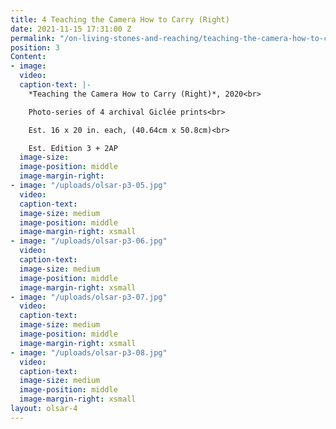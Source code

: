 ```yaml
---
title: 4 Teaching the Camera How to Carry (Right)
date: 2021-11-15 17:31:00 Z
permalink: "/on-living-stones-and-reaching/teaching-the-camera-how-to-carry-right"
position: 3
Content:
- image: 
  video: 
  caption-text: |-
    *Teaching the Camera How to Carry (Right)*, 2020<br>

    Photo-series of 4 archival Giclée prints<br>

    Est. 16 x 20 in. each, (40.64cm x 50.8cm)<br>

    Est. Edition 3 + 2AP
  image-size: 
  image-position: middle
  image-margin-right: 
- image: "/uploads/olsar-p3-05.jpg"
  video: 
  caption-text: 
  image-size: medium
  image-position: middle
  image-margin-right: xsmall
- image: "/uploads/olsar-p3-06.jpg"
  video: 
  caption-text: 
  image-size: medium
  image-position: middle
  image-margin-right: xsmall
- image: "/uploads/olsar-p3-07.jpg"
  video: 
  caption-text: 
  image-size: medium
  image-position: middle
  image-margin-right: xsmall
- image: "/uploads/olsar-p3-08.jpg"
  video: 
  caption-text: 
  image-size: medium
  image-position: middle
  image-margin-right: xsmall
layout: olsar-4
---
```


